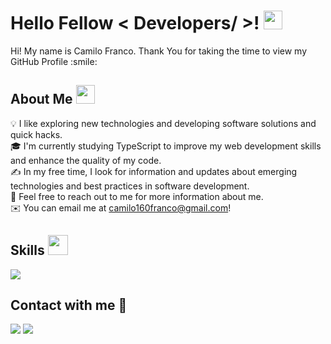 
<h1> Hello Fellow < Developers/ >! <img src = "https://raw.githubusercontent.com/MartinHeinz/MartinHeinz/master/wave.gif" width = 30px> </h1>

<div size='20px'> Hi! My name is Camilo Franco. Thank You for taking the time to view my GitHub Profile :smile: 
</div>

<h2> About Me <img src = "https://github.com/7oSkaaa/7oSkaaa/blob/main/Images/about_me.gif?raw=true" width = 30px> </h2>

💡 I like exploring new technologies and developing software solutions and quick hacks.\
🎓 I'm currently studying TypeScript to improve my web development skills and enhance the quality of my code.\
✍️ In my free time, I look for information and updates about emerging technologies and best practices in software development.\
💬 Feel free to reach out to me for more information about me.\
✉️ You can email me at camilo160franco@gmail.com!


<h2> Skills <img src = "https://media2.giphy.com/media/QssGEmpkyEOhBCb7e1/giphy.gif?cid=ecf05e47a0n3gi1bfqntqmob8g9aid1oyj2wr3ds3mg700bl&rid=giphy.gif" width = 32px> </h2>

<p>
  <a href="https://skillicons.dev">
    <img src="https://skillicons.dev/icons?i=git,css,docker,express,github,html,js,linux,mongodb,mysql,nodejs,py,react,ts&perline=14" />
  </a>
</p>


<h2> Contact with me 📝 </h2>

[![](https://img.icons8.com/?size=45&id=13930&format=png)](https://www.linkedin.com/in/camilofranco-dev/) 
[![](https://img.icons8.com/?size=40&id=P7UIlhbpWzZm&format=png)](mailto:camilo160franco@gmail.com)
